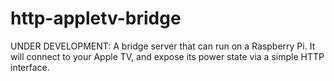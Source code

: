 # http-appletv-bridge
UNDER DEVELOPMENT: A bridge server that can run on a Raspberry Pi.  It will connect to your Apple TV, and expose its power state via a simple HTTP interface.
